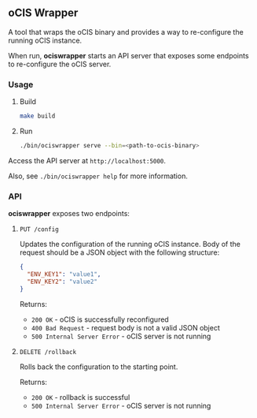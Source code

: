 ## oCIS Wrapper

A tool that wraps the oCIS binary and provides a way to re-configure the running oCIS instance.

When run, **ociswrapper** starts an API server that exposes some endpoints to re-configure the oCIS server.

### Usage

1. Build

   ```bash
   make build
   ```

2. Run

   ```bash
   ./bin/ociswrapper serve --bin=<path-to-ocis-binary>
   ```

Access the API server at `http://localhost:5000`.

Also, see `./bin/ociswrapper help` for more information.

### API

**ociswrapper** exposes two endpoints:

1. `PUT /config`

   Updates the configuration of the running oCIS instance.
   Body of the request should be a JSON object with the following structure:

   ```json
   {
     "ENV_KEY1": "value1",
     "ENV_KEY2": "value2"
   }
   ```

   Returns:

   - `200 OK` - oCIS is successfully reconfigured
   - `400 Bad Request` - request body is not a valid JSON object
   - `500 Internal Server Error` - oCIS server is not running

2. `DELETE /rollback`

   Rolls back the configuration to the starting point.

   Returns:

   - `200 OK` - rollback is successful
   - `500 Internal Server Error` - oCIS server is not running
